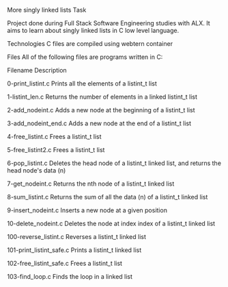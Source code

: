 More singly linked lists Task

Project done during Full Stack Software Engineering studies with ALX.
 It aims to learn about singly linked lists in C low level language.

Technologies
C files are compiled using webtern container 



Files
All of the following files are programs written in C:


Filename                          	Description

0-print_listint.c               Prints all the elements of a listint_t list


1-listint_len.c	                Returns the number of elements in a linked listint_t list


2-add_nodeint.c         	Adds a new node at the beginning of a listint_t list


3-add_nodeint_end.c	        Adds a new node at the end of a listint_t list


4-free_listint.c	        Frees a listint_t list


5-free_listint2.c	        Frees a listint_t list


6-pop_listint.c	                Deletes the head node of a listint_t linked list, and returns the head node's data (n)


7-get_nodeint.c	                Returns the nth node of a listint_t linked list


8-sum_listint.c         	Returns the sum of all the data (n) of a listint_t linked list


9-insert_nodeint.c	        Inserts a new node at a given position


10-delete_nodeint.c	        Deletes the node at index index of a listint_t linked list


100-reverse_listint.c      	Reverses a listint_t linked list


101-print_listint_safe.c	Prints a listint_t linked list


102-free_listint_safe.c	        Frees a listint_t list


103-find_loop.c         	Finds the loop in a linked list
